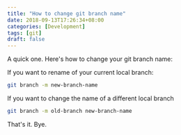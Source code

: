 ```yaml
---
title: "How to change git branch name"
date: 2018-09-13T17:26:34+08:00
categories: [Development]
tags: [git]
draft: false
---
```


A quick one. Here's how to change your git branch name:

If you want to rename of your current local branch:

```bash
git branch -m new-branch-name
```

If you want to change the name of a different local branch

```bash
git branch -m old-branch new-branch-name
```

That's it. Bye.



